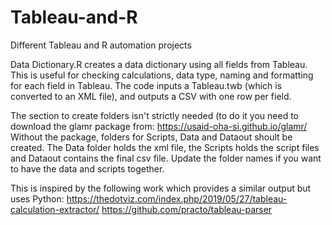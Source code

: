 # Tableau-and-R
Different Tableau and R automation projects


Data Dictionary.R creates a data dictionary using all fields from Tableau.  This is useful for checking calculations, data type, naming and formatting for each field in Tableau. The code inputs a Tableau.twb (which is converted to an XML file), and outputs a CSV with one row per field. 

The section to create folders isn't strictly needed (to do it you need to download the glamr package from:
https://usaid-oha-si.github.io/glamr/
Without the package, folders for Scripts, Data and Dataout shoult be created.  The Data folder holds the xml file, the Scripts holds the script files and Dataout contains the final csv file.  Update the folder names if you want to have the data and scripts together.

This is inspired by the following work which provides a similar output but uses Python:
https://thedotviz.com/index.php/2019/05/27/tableau-calculation-extractor/
https://github.com/practo/tableau-parser

